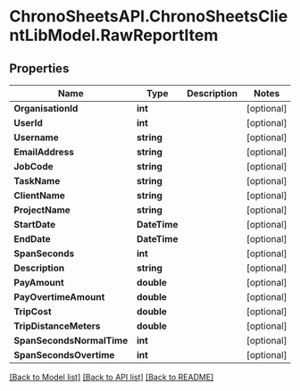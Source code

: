 
# ChronoSheetsAPI.ChronoSheetsClientLibModel.RawReportItem

## Properties

Name | Type | Description | Notes
------------ | ------------- | ------------- | -------------
**OrganisationId** | **int** |  | [optional] 
**UserId** | **int** |  | [optional] 
**Username** | **string** |  | [optional] 
**EmailAddress** | **string** |  | [optional] 
**JobCode** | **string** |  | [optional] 
**TaskName** | **string** |  | [optional] 
**ClientName** | **string** |  | [optional] 
**ProjectName** | **string** |  | [optional] 
**StartDate** | **DateTime** |  | [optional] 
**EndDate** | **DateTime** |  | [optional] 
**SpanSeconds** | **int** |  | [optional] 
**Description** | **string** |  | [optional] 
**PayAmount** | **double** |  | [optional] 
**PayOvertimeAmount** | **double** |  | [optional] 
**TripCost** | **double** |  | [optional] 
**TripDistanceMeters** | **double** |  | [optional] 
**SpanSecondsNormalTime** | **int** |  | [optional] 
**SpanSecondsOvertime** | **int** |  | [optional] 

[[Back to Model list]](../README.md#documentation-for-models)
[[Back to API list]](../README.md#documentation-for-api-endpoints)
[[Back to README]](../README.md)


